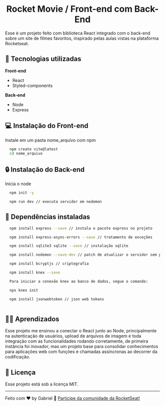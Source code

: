 
<h1 align="center">Rocket Movie / Front-end com Back-End</h1>
Esse é um projeto feito com biblioteca React integrado com o back-end sobre um site de filmes favoritos, inspirado pelas aulas vistas na plataforma Rocketseat.


## 🚀 Tecnologias utilizadas

**Front-end** 
- React
- Styled-components

**Back-end** 
- Node
- Express

##  :computer: Instalação do Front-end 

Instale em um pasta nome_arquivo com npm

```bash
  npm create vite@latest
  cd nome_arquivo
```


## :lock: Instalação do Back-end

Inicia o node

```bash
  npm init -y 

  npm run dev // executa servidor em nodemon
```

## :construction: Dependências instaladas

```bash
  npm install express --save // instala o pacote express no projeto

  npm install express-async-errors --save // tratamento de exceções

  npm install sqlite3 sqlite --save // instalação sqlite

  npm install nodemon --save-dev // patch de atualizar o servidor sem precisar pausar

  npm install bcryptjs // criptografia

  npm install knex --save

  Para iniciar a conexão knex ao banco de dados, segue o comando:

  npx knex init

  npm install jsonwebtoken // json web tokens
  
```
    
## 🧑‍💻 Aprendizados

Esse projeto me ensinou a conectar o React junto ao Node, principalmente na autenticação de usuários, upload de arquivos de imagem e toda integração com as funcionalidades rodando corretamente, de primeira instância foi inovador, mas um projeto base para consolidar conhecimentos para aplicações web com funções e chamadas assíncronas ao decorrer da codificação.

## :memo: Licença

Esse projeto está sob a licença MIT.

---

Feito com ♥ by Gabriel :wave: [Participe da comunidade da RocketSeat!](https://discord.gg/rocketseat)
